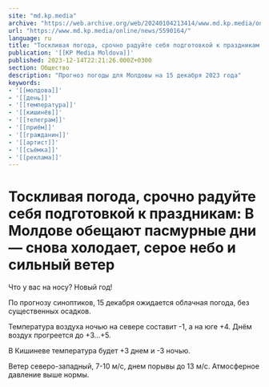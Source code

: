 ```yaml
---
site: "md.kp.media"
archive: "https://web.archive.org/web/20240104213414/www.md.kp.media/online/news/5590164/"
url: "https://www.md.kp.media/online/news/5590164/"
language: ru
title: "Тоскливая погода, срочно радуйте себя подготовкой к праздникам: В Молдове обещают пасмурные дни — снова холодает, серое небо и сильный ветер"
publication: '[[KP Media Moldova]]'
published: 2023-12-14T22:21:26.000Z+0300
section: Общество
description: "Прогноз погоды для Молдовы на 15 декабря 2023 года"
keywords:
- '[[молдова]]'
- '[[день]]'
- '[[температура]]'
- '[[кишинёв]]'
- '[[телеграм]]'
- '[[приём]]'
- '[[гражданин]]'
- '[[артист]]'
- '[[съёмка]]'
- '[[реклама]]'
---
```


# Тоскливая погода, срочно радуйте себя подготовкой к праздникам: В Молдове обещают пасмурные дни — снова холодает, серое небо и сильный ветер

Что у вас на носу? Новый год!

По прогнозу синоптиков, 15 декабря ожидается облачная погода, без существенных осадков.

Температура воздуха ночью на севере составит -1, а на юге +4. Днём воздух прогреется до +3...+5.

В Кишиневе температура будет +3 днем и -3 ночью.

Ветер северо-западный, 7-10 м/с, днем порывы до 13 м/с. Атмосферное давление выше нормы.